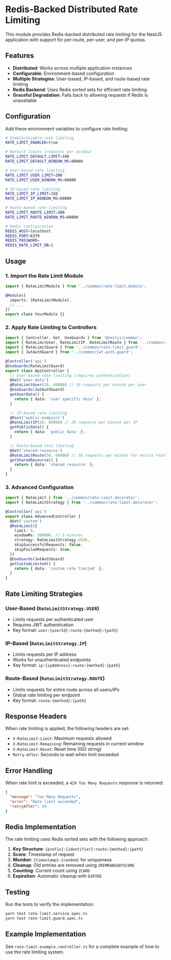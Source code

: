 # Redis-Backed Distributed Rate Limiting

This module provides Redis-backed distributed rate limiting for the NestJS application with support for per-route, per-user, and per-IP quotas.

## Features

- **Distributed**: Works across multiple application instances
- **Configurable**: Environment-based configuration
- **Multiple Strategies**: User-based, IP-based, and route-based rate limiting
- **Redis Backend**: Uses Redis sorted sets for efficient rate limiting
- **Graceful Degradation**: Falls back to allowing requests if Redis is unavailable

## Configuration

Add these environment variables to configure rate limiting:

```bash
# Enable/disable rate limiting
RATE_LIMIT_ENABLED=true

# Default limits (requests per window)
RATE_LIMIT_DEFAULT_LIMIT=100
RATE_LIMIT_DEFAULT_WINDOW_MS=60000

# User-based rate limiting
RATE_LIMIT_USER_LIMIT=200
RATE_LIMIT_USER_WINDOW_MS=60000

# IP-based rate limiting
RATE_LIMIT_IP_LIMIT=150
RATE_LIMIT_IP_WINDOW_MS=60000

# Route-based rate limiting
RATE_LIMIT_ROUTE_LIMIT=300
RATE_LIMIT_ROUTE_WINDOW_MS=60000

# Redis configuration
REDIS_HOST=localhost
REDIS_PORT=6379
REDIS_PASSWORD=
REDIS_RATE_LIMIT_DB=1
```

## Usage

### 1. Import the Rate Limit Module

```typescript
import { RateLimitModule } from '../common/rate-limit.module';

@Module({
  imports: [RateLimitModule],
  // ...
})
export class YourModule {}
```

### 2. Apply Rate Limiting to Controllers

```typescript
import { Controller, Get, UseGuards } from '@nestjs/common';
import { RateLimitUser, RateLimitIP, RateLimitRoute } from '../common/rate-limit.decorator';
import { RateLimitGuard } from '../common/rate-limit.guard';
import { JwtAuthGuard } from '../common/jwt-auth.guard';

@Controller('api')
@UseGuards(RateLimitGuard)
export class ApiController {
  // User-based rate limiting (requires authentication)
  @Get('user-data')
  @RateLimitUser(10, 60000) // 10 requests per minute per user
  @UseGuards(JwtAuthGuard)
  getUserData() {
    return { data: 'user specific data' };
  }

  // IP-based rate limiting
  @Post('public-endpoint')
  @RateLimitIP(20, 60000) // 20 requests per minute per IP
  getPublicData() {
    return { data: 'public data' };
  }

  // Route-based rate limiting
  @Get('shared-resource')
  @RateLimitRoute(50, 60000) // 50 requests per minute for entire route
  getSharedResource() {
    return { data: 'shared resource' };
  }
}
```

### 3. Advanced Configuration

```typescript
import { RateLimit } from '../common/rate-limit.decorator';
import { RateLimitStrategy } from '../common/rate-limit.decorator';

@Controller('api')
export class AdvancedController {
  @Get('custom')
  @RateLimit({
    limit: 5,
    windowMs: 300000, // 5 minutes
    strategy: RateLimitStrategy.USER,
    skipSuccessfulRequests: false,
    skipFailedRequests: true,
  })
  @UseGuards(JwtAuthGuard)
  getCustomLimited() {
    return { data: 'custom rate limited' };
  }
}
```

## Rate Limiting Strategies

### User-Based (`RateLimitStrategy.USER`)

- Limits requests per authenticated user
- Requires JWT authentication
- Key format: `user:{userId}:route:{method}:{path}`

### IP-Based (`RateLimitStrategy.IP`)

- Limits requests per IP address
- Works for unauthenticated endpoints
- Key format: `ip:{ipAddress}:route:{method}:{path}`

### Route-Based (`RateLimitStrategy.ROUTE`)

- Limits requests for entire route across all users/IPs
- Global rate limiting per endpoint
- Key format: `route:{method}:{path}`

## Response Headers

When rate limiting is applied, the following headers are set:

- `X-RateLimit-Limit`: Maximum requests allowed
- `X-RateLimit-Remaining`: Remaining requests in current window
- `X-RateLimit-Reset`: Reset time (ISO string)
- `Retry-After`: Seconds to wait when limit exceeded

## Error Handling

When rate limit is exceeded, a `429 Too Many Requests` response is returned:

```json
{
  "message": "Too Many Requests",
  "error": "Rate limit exceeded",
  "retryAfter": 30
}
```

## Redis Implementation

The rate limiting uses Redis sorted sets with the following approach:

1. **Key Structure**: `{prefix}:{identifier}:route:{method}:{path}`
2. **Score**: Timestamp of request
3. **Member**: `{timestamp}-{random}` for uniqueness
4. **Cleanup**: Old entries are removed using `ZREMRANGEBYSCORE`
5. **Counting**: Current count using `ZCARD`
6. **Expiration**: Automatic cleanup with `EXPIRE`

## Testing

Run the tests to verify the implementation:

```bash
yarn test rate-limit.service.spec.ts
yarn test rate-limit.guard.spec.ts
```

## Example Implementation

See `rate-limit.example.controller.ts` for a complete example of how to use the rate limiting system.
